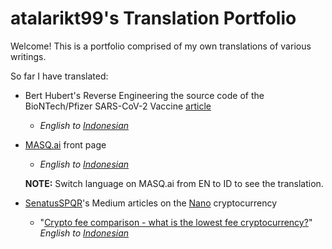 # atalarikt99's Translation Portfolio
Welcome! This is a portfolio comprised of my own translations of various writings.

So far I have translated:
* Bert Hubert's Reverse Engineering the source code of the BioNTech/Pfizer SARS-CoV-2 Vaccine [article](https://berthub.eu/articles/posts/reverse-engineering-source-code-of-the-biontech-pfizer-vaccine/) 
  * *English to [Indonesian](https://github.com/atalarikt99/article-translations/blob/main/Merekayasa%20Balik%20Kode%20Sumber%20Vaksin%20SARS-CoV-2%20BioNTech-Pfizer.md)*
* [MASQ.ai](https://masq.ai/) front page
  *  *English to [Indonesian](https://github.com/atalarikt99/article-translations/blob/main/masq-ID.json)*
  
  **NOTE:** Switch language on MASQ.ai from EN to ID to see the translation.
  
* [SenatusSPQR](https://senatusspqr.medium.com/)'s Medium articles on the [Nano](https://nano.org/) cryptocurrency
  *  "[Crypto fee comparison - what is the lowest fee cryptocurrency?](https://blog.nano.org/cryptocurrency-fee-comparison-which-crypto-has-the-lowest-fees-4e9118590e1f)" *English to [Indonesian](https://github.com/atalarikt99/translation-portfolio/blob/main/IndonesianSenatus/%5BIndonesian%5D%20Crypto%20fee%20comparison%20-%20what%20is%20the%20lowest%20fee%20cryptocurrency.md)*
